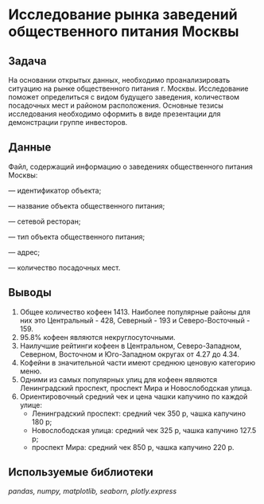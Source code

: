 # Исследование рынка заведений общественного питания Москвы

## Задача

На основании открытых данных, необходимо проанализировать ситуацию на рынке общественного питания г. Москвы. Исследование поможет определиться с видом будущего заведения, количеством посадочных мест и районом расположения.
Основные тезисы исследования необходимо оформить в виде презентации для демонстрации группе инвесторов.

## Данные

Файл, содержащий информацию о заведениях общественного питания Москвы:   

— идентификатор объекта;

— название объекта общественного питания;

— сетевой ресторан;

— тип объекта общественного питания;

— адрес;

— количество посадочных мест.

## Выводы

1. Общее количество кофеен 1413. Наиболее популярные районы для них это Центральный - 428, Северный - 193 и Северо-Восточный - 159.
2. 95.8% кофеен являются некруглосуточными.
3. Наилучшие рейтинги кофеен в Центральном, Северо-Западном, Северном, Восточном и Юго-Западном округах от 4.27 до 4.34.
4. Кофейни в значительной части имеют среднюю ценовую категорию меню.
5. Одними из самых популярных улиц для кофеен являются Ленинградский проспект, проспект Мира и Новослободская улица.
6. Ориентировочный средний чек и цена чашки капучино по каждой улице:
   - Ленинградский проспект: средний чек 350 р, чашка капучино 180 р;
   - Новослободская улица: средний чек 325 р, чашка капучино 127.5 р;
   - проспект Мира: средний чек 850 р, чашка капучино 220 р.

## Используемые библиотеки
*pandas, numpy, matplotlib, seaborn, plotly.express*
